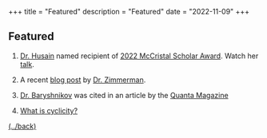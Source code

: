 +++
title = "Featured"
description = "Featured"
date  = "2022-11-09"
+++

## Featured

1. [Dr. Husain](https://www.ahs.illinois.edu/husain)
   named recipient of [2022 McCristal Scholar
   Award](https://ahs.illinois.edu/husain_mccristal). Watch her
   [talk](https://mediaspace.illinois.edu/media/t/1_ys7ck85n).

1. A recent [blog
   post](https://ben-zimmerman.medium.com/wheels-are-turning-how-cyclicity-analysis-is-changing-the-way-i-think-about-the-brain-ab9ee3980c10)
   by [Dr.
   Zimmerman](https://scholar.google.com/citations?user=GRNbNbAAAAAJ&hl=en).

1. [Dr. Baryshnikov](https://ymb.web.illinois.edu/) was cited in an article by
   the [Quanta
   Magazine](https://www.quantamagazine.org/neutrinos-lead-to-unexpected-discovery-in-basic-math-20191113/)

1. [What is cyclicity?](https://itabrah2.web.engr.illinois.edu/cyclicity/#/)

[(../back)](../index.html)
